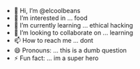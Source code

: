 - 👋 Hi, I’m @elcoolbeans
- 👀 I’m interested in ... food
- 🌱 I’m currently learning ... ethical hacking
- 💞️ I’m looking to collaborate on ... learning
- 📫 How to reach me ... dont
- 😄 Pronouns: ... this is a dumb question
- ⚡ Fun fact: ... im a super hero

<!---
elcoolbeans/elcoolbeans is a ✨ special ✨ repository because its `README.md` (this file) appears on your GitHub profile.
You can click the Preview link to take a look at your changes.
--->
